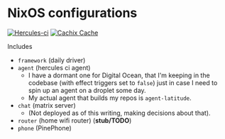# NixOS configurations

[![Hercules-ci][herc badge]][herc link]
[![Cachix Cache][cachix badge]][cachix link]

[herc badge]: https://img.shields.io/badge/Herc-CI-yellowgreen?style=plastic&logo=nixos
[herc link]: https://hercules-ci.com/github/quinn-dougherty/configuration.nix
[cachix badge]: https://img.shields.io/badge/Cachix-quinn--dougherty-blueviolet?style=plastic&logo=nixos
[cachix link]: https://quinn-dougherty.cachix.org

Includes

- `framework` (daily driver)
- `agent` (hercules ci agent)
  - I have a dormant one for Digital Ocean, that I'm keeping in the codebase (with effect triggers set to `false`) just in case I need to spin up an agent on a droplet some day.
  - My actual agent that builds my repos is `agent-latitude`.
- `chat` (matrix server)
  - (Not deployed as of this writing, making decisions about that).
- `router` (home wifi router) (**stub/TODO**)
- `phone` (PinePhone)
